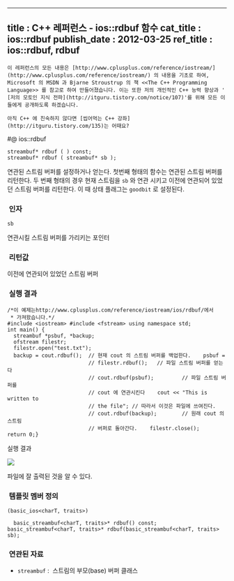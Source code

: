 ----------------
title : C++ 레퍼런스 - ios::rdbuf 함수
cat_title :  ios::rdbuf
publish_date : 2012-03-25
ref_title : ios::rdbuf, rdbuf
--------------



```warning
이 레퍼런스의 모든 내용은 [http://www.cplusplus.com/reference/iostream/](http://www.cplusplus.com/reference/iostream/) 의 내용을 기초로 하여, Microsoft 의 MSDN 과 Bjarne Stroustrup 의 책 <<The C++ Programming Language>> 를 참고로 하여 만들어졌습니다. 이는 또한 저의 개인적인 C++ 능력 향상과 ' [저의 모토인 지식 전파](http://itguru.tistory.com/notice/107)'를 위해 모든 이들에게 공개하도록 하겠습니다.
```

```info
아직 C++ 에 친숙하지 않다면 [씹어먹는 C++ 강좌](http://itguru.tistory.com/135)는 어때요?
```

#@ ios::rdbuf

```info
streambuf* rdbuf ( ) const;
streambuf* rdbuf ( streambuf* sb );

```

연관된 스트림 버퍼를 설정하거나 얻는다.
첫번째 형태의 함수는 연관된 스트림 버퍼를 리턴한다.
두 번째 형태의 경우 현재 스트림을 `sb` 와 연관 시키고 이전에 연관되어 있었던 스트림 버퍼를 리턴한다. 이 때 상태 플래그는 `goodbit` 로 설정된다.



###  인자





`sb`

연관시킬 스트림 버퍼를 가리키는 포인터



###  리턴값




이전에 연관되어 있었던 스트림 버퍼



###  실행 결과




```cpp-formatted
/*이 예제는http://www.cplusplus.com/reference/iostream/ios/rdbuf/에서
 * 가져왔습니다.*/
#include <iostream> #include <fstream> using namespace std;
int main() {
  streambuf *psbuf, *backup;
  ofstream filestr;
  filestr.open("test.txt");
  backup = cout.rdbuf();  // 현재 cout 의 스트림 버퍼를 백업한다.    psbuf =
                          // filestr.rdbuf();   // 파일 스트림 버퍼를 얻는다
                          // cout.rdbuf(psbuf);         // 파일 스트림 버퍼를
                          // cout 에 연관시킨다    cout << "This is written to
                          // the file"; // 따라서 이것은 파일에 쓰여진다.
                          // cout.rdbuf(backup);        // 원래 cout 의 스트림
                          // 버퍼로 돌아간다.    filestr.close();    return 0;}
```

실행 결과


![](http://img1.daumcdn.net/thumb/R1920x0/?fname=http%3A%2F%2Fcfile24.uf.tistory.com%2Fimage%2F19116F414F6E86F8080AC6)

파일에 잘 출력된 것을 알 수 있다.



###  템플릿 멤버 정의




```cpp-formatted
(basic_ios<charT, traits>)

  basic_streambuf<charT, traits>* rdbuf() const;
basic_streambuf<charT, traits>* rdbuf(basic_streambuf<charT, traits> sb);
```





###  연관된 자료

* `streambuf` :  스트림의 부모(base) 버퍼 클래스